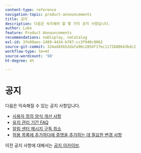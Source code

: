 ```yaml
---
content-type: reference
navigation-topic: product-announcements
title: 공지
description: 다음은 숙지해야 할 몇 가지 공지 사항입니다.
author: Luke
feature: Product Announcements
recommendations: noDisplay, noCatalog
exl-id: 3fe99aec-1489-4434-b787-cc3f940c9062
source-git-commit: 324ad45b52dafa96c2854f1fec1172b88643bdc2
workflow-type: tm+mt
source-wordcount: '50'
ht-degree: 4%

---
```


# 공지

다음은 익숙해질 수 있는 공지 사항입니다.

* [사용자 정의 양식 개선 사항](../../product-announcements/announcements/custom-form-enhancements.md)
* [유지 관리 기간 FAQ](../../product-announcements/announcements/maintenance-window-faq.md)
* [알림 센터 메시지 구독 취소](unsubscribe-from-ac-messages.md)
* [허용 목록에 추가하다에 증명을 추가하는 데 필요한 변경 사항](proofhq-domain-change-workfront.md)



이전 공지 사항에 대해서는 [공지 아카이브](announcement-archive/announcement-archive.md).
